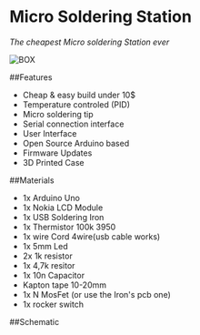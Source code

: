 # Micro Soldering Station

*The cheapest Micro soldering Station ever*

![BOX](https://github.com/peekpt/MicroSolderingStation/blob/master/media/box.png?raw=true)

##Features

- Cheap & easy build under 10$
- Temperature controled (PID)
- Micro soldering tip
- Serial connection interface
- User Interface
- Open Source Arduino based
- Firmware Updates
- 3D Printed Case

##Materials

- 1x Arduino Uno
- 1x Nokia LCD Module
- 1x USB Soldering Iron
- 1x Thermistor 100k 3950
- 1x wire Cord 4wire(usb cable works)
- 1x 5mm Led
- 2x 1k resistor
- 1x 4,7k resitor
- 1x 10n Capacitor
- Kapton tape 10-20mm
- 1x N MosFet (or use the Iron's pcb one)
- 1x rocker switch

##Schematic













